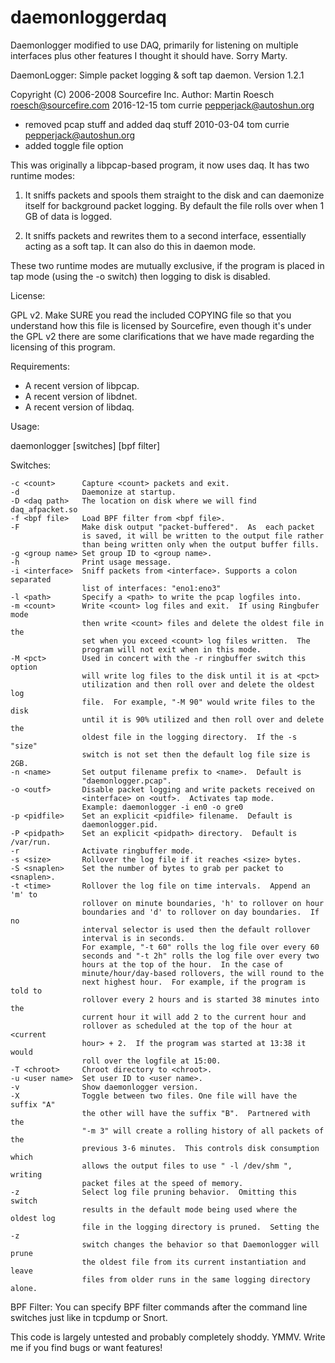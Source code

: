 # daemonloggerdaq
Daemonlogger modified to use DAQ, primarily for listening on multiple
interfaces plus other features I thought it should have.  Sorry Marty.


DaemonLogger: Simple packet logging & soft tap daemon.
Version 1.2.1

Copyright (C) 2006-2008 Sourcefire Inc.
Author: Martin Roesch <roesch@sourcefire.com>
2016-12-15 tom currie <pepperjack@autoshun.org>
* removed pcap stuff and added daq stuff
2010-03-04 tom currie <pepperjack@autoshun.org>
* added toggle file option

This was originally a libpcap-based program, it now uses daq.  It has two 
runtime modes:

1) It sniffs packets and spools them straight to the disk and can daemonize 
itself for background packet logging.  By default the file rolls over when 
1 GB of data is logged.

2) It sniffs packets and rewrites them to a second interface, essentially 
acting as a soft tap.  It can also do this in daemon mode.

These two runtime modes are mutually exclusive, if the program is placed in
tap mode (using the -o switch) then logging to disk is disabled.

License:

GPL v2.  Make SURE you read the included COPYING file so that you understand 
how this file is licensed by Sourcefire, even though it's under the GPL v2 
there are some clarifications that we have made regarding the licensing of 
this program.

Requirements:

* A recent version of libpcap.
* A recent version of libdnet.
* A recent version of libdaq.

Usage:

daemonlogger [switches] [bpf filter]

Switches:

    -c <count>      Capture <count> packets and exit.
    -d              Daemonize at startup.
    -D <daq path>   The location on disk where we will find daq_afpacket.so
    -f <bpf file>   Load BPF filter from <bpf file>.
    -F              Make disk output "packet-buffered".  As  each packet
                    is saved, it will be written to the output file rather 
                    than being written only when the output buffer fills.
    -g <group name> Set group ID to <group name>.
    -h              Print usage message.
    -i <interface>  Sniff packets from <interface>. Supports a colon separated
                    list of interfaces: "eno1:eno3"
    -l <path>       Specify a <path> to write the pcap logfiles into.
    -m <count>      Write <count> log files and exit.  If using Ringbufer mode
                    then write <count> files and delete the oldest file in the
                    set when you exceed <count> log files written.  The 
                    program will not exit when in this mode.
    -M <pct>        Used in concert with the -r ringbuffer switch this option
                    will write log files to the disk until it is at <pct>
                    utilization and then roll over and delete the oldest log
                    file.  For example, "-M 90" would write files to the disk
                    until it is 90% utilized and then roll over and delete the      
                    oldest file in the logging directory.  If the -s "size"
                    switch is not set then the default log file size is 2GB.
    -n <name>       Set output filename prefix to <name>.  Default is
                    "daemonlogger.pcap".
    -o <outf>       Disable packet logging and write packets received on 
                    <interface> on <outf>.  Activates tap mode.
                    Example: daemonlogger -i en0 -o gre0
    -p <pidfile>    Set an explicit <pidfile> filename.  Default is 
                    daemonlogger.pid.
    -P <pidpath>    Set an explicit <pidpath> directory.  Default is /var/run.
    -r              Activate ringbuffer mode.
    -s <size>       Rollover the log file if it reaches <size> bytes.
    -S <snaplen>    Set the number of bytes to grab per packet to <snaplen>.
    -t <time>       Rollover the log file on time intervals.  Append an 'm' to
                    rollover on minute boundaries, 'h' to rollover on hour
                    boundaries and 'd' to rollover on day boundaries.  If no 
                    interval selector is used then the default rollover 
                    interval is in seconds.
                    For example, "-t 60" rolls the log file over every 60 
                    seconds and "-t 2h" rolls the log file over every two
                    hours at the top of the hour.  In the case of 
                    minute/hour/day-based rollovers, the will round to the 
                    next highest hour.  For example, if the program is told to 
                    rollover every 2 hours and is started 38 minutes into the 
                    current hour it will add 2 to the current hour and 
                    rollover as scheduled at the top of the hour at <current
                    hour> + 2.  If the program was started at 13:38 it would
                    roll over the logfile at 15:00.
    -T <chroot>     Chroot directory to <chroot>.
    -u <user name>  Set user ID to <user name>.
    -v              Show daemonlogger version.
    -X              Toggle between two files. One file will have the suffix "A"
                    the other will have the suffix "B".  Partnered with the 
                    "-m 3" will create a rolling history of all packets of the
                    previous 3-6 minutes.  This controls disk consumption which
                    allows the output files to use " -l /dev/shm ", writing
                    packet files at the speed of memory.
    -z              Select log file pruning behavior.  Omitting this switch 
                    results in the default mode being used where the oldest log
                    file in the logging directory is pruned.  Setting the -z
                    switch changes the behavior so that Daemonlogger will prune
                    the oldest file from its current instantiation and leave
                    files from older runs in the same logging directory alone.

BPF Filter:
    You can specify BPF filter commands after the command line switches just 
like in tcpdump or Snort.

This code is largely untested and probably completely shoddy.  YMMV.  Write me 
if you find bugs or want features!
